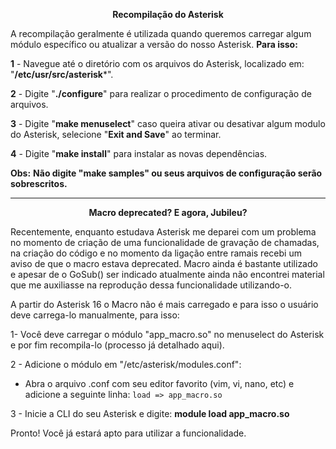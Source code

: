 <p align="center"><strong>Recompilação do Asterisk</strong></p>

A recompilação geralmente é utilizada quando queremos carregar algum módulo específico ou atualizar a versão do nosso Asterisk.
**Para isso:**

**1** - Navegue até o diretório com os arquivos do Asterisk, localizado em:
"**/etc/usr/src/asterisk***".

**2** - Digite "**./configure**" para realizar o procedimento de configuração de arquivos.

**3** - Digite "**make menuselect**" caso queira ativar ou desativar algum modulo do Asterisk, selecione "**Exit and Save**" ao terminar.

**4** - Digite "**make install**" para instalar as novas dependências.

**Obs:** **Não digite "make samples" ou seus arquivos de configuração serão sobrescritos.**

<hr>

<p align="center"><strong>Macro deprecated? E agora, Jubileu?</strong></p>

Recentemente, enquanto estudava Asterisk me deparei com um problema no momento de criação de uma funcionalidade de gravação de chamadas, na criação do código e no momento da ligação entre ramais recebi um aviso de que o macro estava deprecated. Macro ainda é bastante utilizado e apesar de o GoSub() ser indicado atualmente ainda não encontrei material que me auxiliasse na reprodução dessa funcionalidade utilizando-o.

A partir do Asterisk 16 o Macro não é mais carregado e para isso o usuário deve carrega-lo manualmente, para isso:

 1- Você deve carregar o módulo "app_macro.so" no menuselect do Asterisk e por fim recompila-lo (processo já detalhado aqui).

2 - Adicione o módulo em "/etc/asterisk/modules.conf":
 - Abra o arquivo .conf com seu editor favorito (vim, vi, nano, etc) e adicione a seguinte linha:  `load => app_macro.so`
 
 3 - Inicie a CLI do seu Asterisk e digite: **module load app_macro.so**

Pronto! Você já estará apto para utilizar a funcionalidade.
